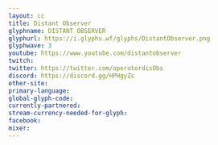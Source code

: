 ```yaml
---
layout: cc
title: Distant Observer
glyphname: DISTANT OBSERVER
glyphurl: https://i.glyphs.wf/glyphs/DistantObserver.png
glyphwave: 3
youtube: https://www.youtube.com/distantobserver
twitch: 
twitter: https://twitter.com/operatordisObs
discord: https://discord.gg/HPHgyZc
other-site: 
primary-language: 
global-glyph-code: 
currently-partnered: 
stream-currency-needed-for-glyph: 
facebook: 
mixer: 
---
```


